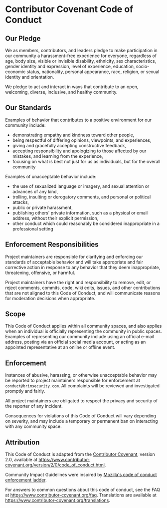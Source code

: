 # Contributor Covenant Code of Conduct

## Our Pledge

We as members, contributors, and leaders pledge to make participation in our community a harassment-free experience for everyone, regardless of age, body size, visible or invisible disability, ethnicity, sex characteristics, gender identity and expression, level of experience, education, socio-economic status, nationality, personal appearance, race, religion, or sexual identity and orientation.

We pledge to act and interact in ways that contribute to an open, welcoming, diverse, inclusive, and healthy community.

## Our Standards

Examples of behavior that contributes to a positive environment for our community include:

* demonstrating empathy and kindness toward other people,
* being respectful of differing opinions, viewpoints, and experiences,
* giving and gracefully accepting constructive feedback,
* accepting responsibility and apologizing to those affected by our mistakes, and learning from the experience,
* focusing on what is best not just for us as individuals, but for the overall community

Examples of unacceptable behavior include:

* the use of sexualized language or imagery, and sexual attention or
  advances of any kind,
* trolling, insulting or derogatory comments, and personal or political attacks,
* public or private harassment,
* publishing others' private information, such as a physical or email
  address, without their explicit permission,
* other conduct which could reasonably be considered inappropriate in a
  professional setting

## Enforcement Responsibilities

Project maintainers are responsible for clarifying and enforcing our standards of acceptable behavior and will take appropriate and fair corrective action in response to any behavior that they deem inappropriate, threatening, offensive, or harmful.

Project maintainers have the right and responsibility to remove, edit, or reject comments, commits, code, wiki edits, issues, and other contributions that are not aligned to this Code of Conduct, and will communicate reasons for moderation decisions when appropriate.

## Scope

This Code of Conduct applies within all community spaces, and also applies when an individual is officially representing the community in public spaces. Examples of representing our community include using an official e-mail address, posting via an official social media account, or acting as an appointed representative at an online or offline event.

## Enforcement

Instances of abusive, harassing, or otherwise unacceptable behavior may be reported to project maintainers responsible for enforcement at `conduct@brimsecurity.com`. All complaints will be reviewed and investigated promptly and fairly.

All project maintainers are obligated to respect the privacy and security of the reporter of any incident.

Consequences for violations of this Code of Conduct will vary depending on severity, and may include a temporary or permanent ban on interacting with any community space.

## Attribution

This Code of Conduct is adapted from the [Contributor Covenant][homepage], version 2.0,
available at https://www.contributor-covenant.org/version/2/0/code_of_conduct.html.

Community Impact Guidelines were inspired by [Mozilla's code of conduct enforcement ladder](https://github.com/mozilla/diversity).

[homepage]: https://www.contributor-covenant.org

For answers to common questions about this code of conduct, see the FAQ at
https://www.contributor-covenant.org/faq. Translations are available at https://www.contributor-covenant.org/translations.
